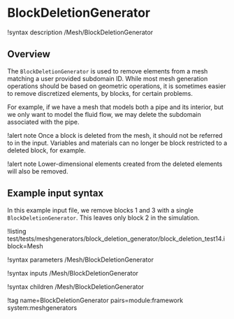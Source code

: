 # BlockDeletionGenerator

!syntax description /Mesh/BlockDeletionGenerator

## Overview

The `BlockDeletionGenerator` is used to remove elements from a mesh matching a
user provided subdomain ID. While most mesh generation operations should be
based on geometric operations, it is sometimes easier to remove discretized
elements, by blocks, for certain problems.

For example, if we have a mesh that models both a pipe and its interior,
but we only want to model the fluid flow, we may delete the subdomain associated
with the pipe.

!alert note
Once a block is deleted from the mesh, it should not be referred to in the input.
Variables and materials can no longer be block restricted to a deleted block, for example.

!alert note
Lower-dimensional elements created from the deleted elements will also be removed.

## Example input syntax

In this example input file, we remove blocks 1 and 3 with a single `BlockDeletionGenerator`.
This leaves only block 2 in the simulation.

!listing test/tests/meshgenerators/block_deletion_generator/block_deletion_test14.i block=Mesh

!syntax parameters /Mesh/BlockDeletionGenerator

!syntax inputs /Mesh/BlockDeletionGenerator

!syntax children /Mesh/BlockDeletionGenerator

!tag name=BlockDeletionGenerator pairs=module:framework system:meshgenerators
